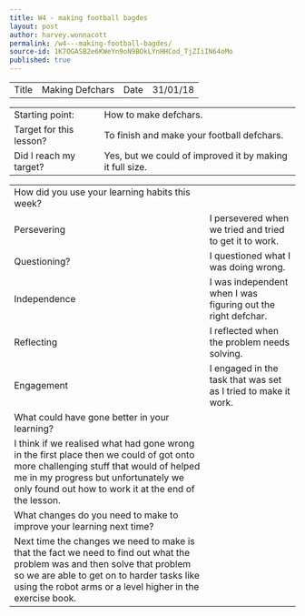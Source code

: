 ```yaml
---
title: W4 - making football bagdes
layout: post
author: harvey.wonnacott
permalink: /w4---making-football-bagdes/
source-id: 1K7OGASB2e6KWeYn9oN9BOkLYnHHCod_TjZIiIN64oMo
published: true
---
```

<table>
  <tr>
    <td>Title</td>
    <td>Making Defchars </td>
    <td>Date</td>
    <td>31/01/18</td>
  </tr>
</table>


<table>
  <tr>
    <td>Starting point:</td>
    <td>How to make defchars.</td>
  </tr>
  <tr>
    <td>Target for this lesson?</td>
    <td>To finish and make your football defchars.</td>
  </tr>
  <tr>
    <td>Did I reach my target? </td>
    <td>Yes, but we could of improved it by making it full size.</td>
  </tr>
</table>


<table>
  <tr>
    <td>How did you use your learning habits this week?</td>
    <td></td>
  </tr>
  <tr>
    <td>Persevering</td>
    <td>I persevered when we tried and tried to get it to work.</td>
  </tr>
  <tr>
    <td>Questioning?</td>
    <td>I questioned what I was doing wrong.</td>
  </tr>
  <tr>
    <td>Independence</td>
    <td>I was independent when I was figuring out the right defchar.</td>
  </tr>
  <tr>
    <td>Reflecting</td>
    <td>I reflected when the problem needs solving.</td>
  </tr>
  <tr>
    <td>Engagement</td>
    <td>I engaged in the task that was set as I tried to make it work.</td>
  </tr>
  <tr>
    <td>What could have gone better in your learning?</td>
    <td></td>
  </tr>
  <tr>
    <td>I think if we realised what had gone wrong in the first place then we could of got onto more challenging stuff that would of helped me in my progress but unfortunately we only found out how to work it at the end of the lesson.
</td>
    <td></td>
  </tr>
  <tr>
    <td>What changes do you need to make to improve your learning next time?</td>
    <td></td>
  </tr>
  <tr>
    <td>Next time the changes we need to make is that the fact we need to find out what the problem was and then solve that problem so we are able to get on to harder tasks like using the robot arms or a level higher in the exercise book.</td>
    <td></td>
  </tr>
</table>


